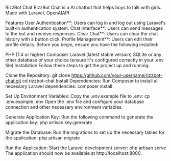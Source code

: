 RizzBot Chat
RizzBot Chat is a AI chatbot that helps boys to talk with girls. Made with Laravel, OpenAIAPI

Features
User Authentication**: Users can log in and log out using Laravel's built-in authentication system.
Chat Interface**: Users can send messages to the bot and receive responses.
Clear Chat**: Users can clear the chat history with a button click.
Profile Management**: Users can edit their profile details.
Before you begin, ensure you have the following installed:

PHP (7.4 or higher)
Composer
Laravel (latest stable version)
SQLite or any other database of your choice (ensure it's configured correctly in your .env file)
Installation
Follow these steps to get the project up and running:

Clone the Repository: git clone https://github.com/your-username/rizzbot-chat.git cd rizzbot-chat Install Dependencies: Run Composer to install all necessary Laravel dependencies: composer install

Set Up Environment Variables: Copy the .env.example file to .env: cp .env.example .env Open the .env file and configure your database connection and other necessary environment variables.

Generate Application Key: Run the following command to generate the application key: php artisan key:generate

Migrate the Database: Run the migrations to set up the necessary tables for the application: php artisan migrate

Run the Application: Start the Laravel development server: php artisan serve The application should now be available at http://localhost:8000.
